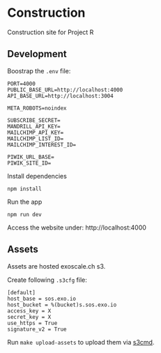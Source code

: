 # Construction

Construction site for Project R

## Development

Boostrap the `.env` file:
```
PORT=4000
PUBLIC_BASE_URL=http://localhost:4000
API_BASE_URL=http://localhost:3004

META_ROBOTS=noindex

SUBSCRIBE_SECRET=
MANDRILL_API_KEY=
MAILCHIMP_API_KEY=
MAILCHIMP_LIST_ID=
MAILCHIMP_INTEREST_ID=

PIWIK_URL_BASE=
PIWIK_SITE_ID=
```

Install dependencies
```
npm install
```

Run the app
```
npm run dev
```
Access the website under: http://localhost:4000

## Assets

Assets are hosted exoscale.ch s3.

Create following `.s3cfg` file:
```
[default]
host_base = sos.exo.io
host_bucket = %(bucket)s.sos.exo.io
access_key = X
secret_key = X
use_https = True
signature_v2 = True
```

Run `make upload-assets` to upload them via [s3cmd](http://s3tools.org/s3cmd).